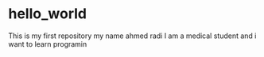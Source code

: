 # hello_world
This is my first repository
my name ahmed radi
I am a medical student
and i want to learn programin
